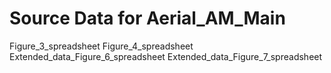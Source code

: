 # Source Data for Aerial_AM_Main
Figure_3_spreadsheet
Figure_4_spreadsheet
Extended_data_Figure_6_spreadsheet
Extended_data_Figure_7_spreadsheet

